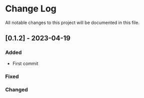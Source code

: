 # Change Log
All notable changes to this project will be documented in this file.

## [0.1.2] - 2023-04-19

### Added
  - First commit

### Fixed
### Changed
